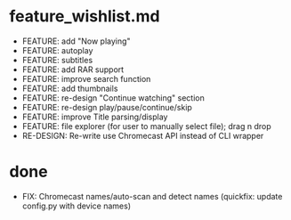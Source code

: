 feature_wishlist.md
===


* FEATURE: add "Now playing"
* FEATURE: autoplay
* FEATURE: subtitles
* FEATURE: add RAR support
* FEATURE: improve search function
* FEATURE: add thumbnails 
* FEATURE: re-design "Continue watching" section
* FEATURE: re-design play/pause/continue/skip
* FEATURE: improve Title parsing/display
* FEATURE: file explorer (for user to manually select file); drag n drop
* RE-DESIGN: Re-write use Chromecast API instead of CLI wrapper



done
===
* FIX: Chromecast names/auto-scan and detect names (quickfix: update config.py with device names)
